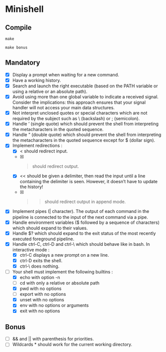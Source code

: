 # Minishell

## Compile

```
make
```
```
make bonus
```

## Mandatory

- [x] Display a prompt when waiting for a new command.
- [x] Have a working history.
- [x] Search and launch the right executable (based on the PATH variable or using a
relative or an absolute path). 
- [x] Avoid using more than one global variable to indicate a received signal. Consider
the implications: this approach ensures that your signal handler will not access your
main data structures.
- [x] Not interpret unclosed quotes or special characters which are not required by the
subject such as \ (backslash) or ; (semicolon).
- [x] Handle ’ (single quote) which should prevent the shell from interpreting the metacharacters in the quoted sequence.
- [x] Handle " (double quote) which should prevent the shell from interpreting the metacharacters in the quoted sequence except for $ (dollar sign).
- [x] Implement redirections :
	- [x] < should redirect input.
	- [x] > should redirect output.
	- [x] << should be given a delimiter, then read the input until a line containing the
delimiter is seen. However, it doesn’t have to update the history!
	- [x] >> should redirect output in append mode.
- [x] Implement pipes (| character). The output of each command in the pipeline is
connected to the input of the next command via a pipe.
- [x] Handle environment variables ($ followed by a sequence of characters) which
should expand to their values.
- [x] Handle $? which should expand to the exit status of the most recently executed
foreground pipeline.
- [x] Handle ctrl-C, ctrl-D and ctrl-\ which should behave like in bash. In interactive mode :
	- [x] ctrl-C displays a new prompt on a new line.
	- [x] ctrl-D exits the shell.
	- [x] ctrl-\ does nothing.
- [ ] Your shell must implement the following builtins :
	- [x] echo with option -n
	- [ ] cd with only a relative or absolute path
	- [x] pwd with no options
	- [ ] export with no options
	- [x] unset with no options
	- [x] env with no options or arguments
	- [x] exit with no options

## Bonus

- [ ] && and || with parenthesis for priorities.
- [ ] Wildcards * should work for the current working directory.
